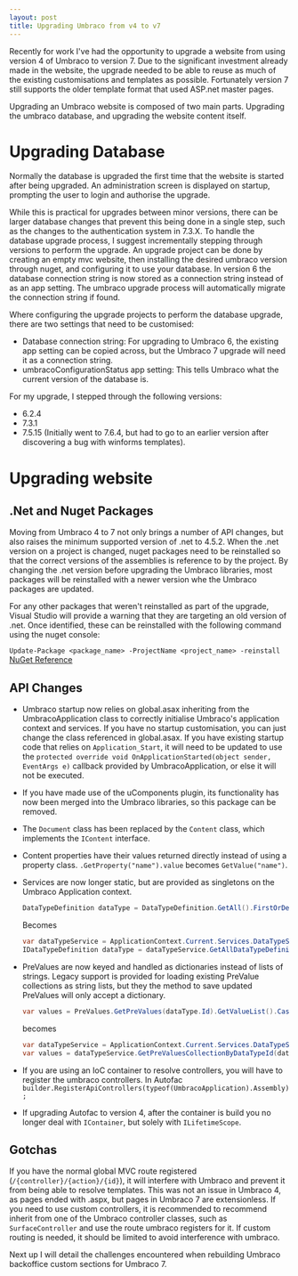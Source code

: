 ```yaml
---
layout: post
title: Upgrading Umbraco from v4 to v7
---
```


Recently for work I've had the opportunity to upgrade a website from using version 4 of Umbraco to version 7. Due to the significant investment already made in the website, the upgrade needed to be able to  reuse as much of the existing customisations and templates as possible. Fortunately version 7 still supports the older template format that used ASP.net master pages.

Upgrading an Umbraco website is composed of two main parts. Upgrading the umbraco database, and upgrading the website content itself.

# Upgrading Database
Normally the database is upgraded the first time that the website is started after being upgraded. An administration screen is displayed on startup, prompting the user to login and authorise the upgrade.

While this is practical for upgrades between minor versions, there can be larger database changes that prevent this being done in a single step, such as the changes to the authentication system in 7.3.X. 
To handle the database upgrade process, I suggest incrementally stepping through versions to perform the upgrade. An upgrade project can be done by creating an empty mvc website, then installing the desired umbraco version through nuget, and configuring it to use your database. In version 6 the database connection string is now stored as a connection string instead of as an app setting. The umbraco upgrade process will automatically migrate the connection string if found.
 
Where configuring the upgrade projects to perform the database upgrade, there are two settings that need to be customised:
- Database connection string: For upgrading to Umbraco 6, the existing app setting can be copied across, but the Umbraco 7 upgrade will need it as a connection string.
- umbracoConfigurationStatus app setting: This tells Umbraco what the current version of the database is.

For my upgrade, I stepped through the following versions:
- 6.2.4
- 7.3.1
- 7.5.15 (Initially went to 7.6.4, but had to go to an earlier version after discovering a bug with winforms templates).

# Upgrading website
## .Net and  Nuget Packages
Moving from Umbraco 4 to 7 not only brings a number of API changes, but also raises the minimum supported version of .net to 4.5.2. When the .net version on a project is changed, nuget packages need to be reinstalled so that the correct versions of the assemblies is reference to by the project. By changing the .net version before upgrading the Umbraco libraries, most packages will be reinstalled with a newer version whe the Umbraco packages are updated.

For any other packages that weren't reinstalled as part of the upgrade, Visual Studio will provide a warning that they are targeting an old version of .net. Once identified, these can be reinstalled with the following command using the nuget console:

```Update-Package <package_name> -ProjectName <project_name> -reinstall```
[NuGet Reference](https://docs.microsoft.com/en-us/nuget/consume-packages/reinstalling-and-updating-packages)

## API Changes

- Umbraco startup now relies on global.asax inheriting from the UmbracoApplication class to correctly initialise Umbraco's application context and services. If you have no startup customisation, you can just change the class referenced in global.asax. If you have existing startup code that relies on `Application_Start`, it will need to be updated to use the `protected override void OnApplicationStarted(object sender, EventArgs e)` callback provided by UmbracoApplication, or else it will not be executed.

- If you have made use of the uComponents plugin, its functionality has now been merged into the Umbraco libraries, so this package can be removed.

- The `Document` class has been replaced by the `Content` class, which implements the `IContent` interface.

- Content properties have their values returned directly instead of using a property class. `.GetProperty("name").value` becomes  `GetValue("name")`.

- Services are  now longer static, but are provided as singletons on the Umbraco Application context.

    ```c#
    DataTypeDefinition dataType = DataTypeDefinition.GetAll().FirstOrDefault(dt => dt.Text == dataTypeName);
    ```
    Becomes
    ```c#
    var dataTypeService = ApplicationContext.Current.Services.DataTypeService;
    IDataTypeDefinition dataType = dataTypeService.GetAllDataTypeDefinitions().FirstOrDefault(dt => dt.Name == dataTypeName);
    ```

- PreValues are now keyed and handled as dictionaries instead of lists of strings. Legacy support is provided for loading existing PreValue collections as string lists, but they the method to save updated PreValues will only accept a dictionary.
    ```c#
    var values = PreValues.GetPreValues(dataType.Id).GetValueList().Cast<PreValue>();
    ```
    becomes
    ```c#
    var dataTypeService = ApplicationContext.Current.Services.DataTypeService;
    var values = dataTypeService.GetPreValuesCollectionByDataTypeId(dataType.Id);
    ```

- If you are using an IoC container to resolve controllers, you will have to register the umbraco controllers. In Autofac ```builder.RegisterApiControllers(typeof(UmbracoApplication).Assembly);```

- If upgrading Autofac to version 4, after the container is build you no longer deal with `IContainer`, but solely with `ILifetimeScope`.

## Gotchas

If you have the normal global MVC route registered (```/{controller}/{action}/{id}```), it will interfere with Umbraco and prevent it from being able to resolve templates. This was not an issue in Umbraco 4, as pages ended with .aspx, but pages in Umbraco 7 are extensionless. If you need to use custom controllers, it is recommended to recommend inherit from one of the Umbraco controller classes, such as `SurfaceController` and use the route umbraco registers for it. If custom routing is needed, it should be limited to avoid interference with umbraco.




Next up I will detail the challenges encountered when rebuilding Umbraco backoffice custom sections for Umbraco 7. 